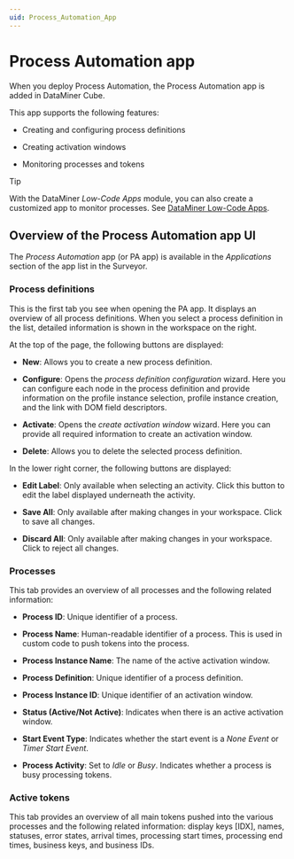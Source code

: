 ```yaml
---
uid: Process_Automation_App
---
```


# Process Automation app

When you deploy Process Automation, the Process Automation app is added in DataMiner Cube.

This app supports the following features:

- Creating and configuring process definitions

- Creating activation windows

- Monitoring processes and tokens

> [!TIP]
> With the DataMiner *Low-Code Apps* module, you can also create a customized app to monitor processes. See [DataMiner Low-Code Apps](xref:Application_framework).

## Overview of the Process Automation app UI

The *Process Automation* app (or PA app) is available in the *Applications* section of the app list in the Surveyor.

### Process definitions

This is the first tab you see when opening the PA app. It displays an overview of all process definitions. When you select a process definition in the list, detailed information is shown in the workspace on the right.

At the top of the page, the following buttons are displayed:

- **New**: Allows you to create a new process definition.

- **Configure**: Opens the *process definition configuration* wizard. Here you can configure each node in the process definition and provide information on the profile instance selection, profile instance creation, and the link with DOM field descriptors.

- **Activate**: Opens the *create activation window* wizard. Here you can provide all required information to create an activation window.

- **Delete**: Allows you to delete the selected process definition.

In the lower right corner, the following buttons are displayed:

- **Edit Label**: Only available when selecting an activity. Click this button to edit the label displayed underneath the activity.

- **Save All**: Only available after making changes in your workspace. Click to save all changes.

- **Discard All**: Only available after making changes in your workspace. Click to reject all changes.

### Processes

This tab provides an overview of all processes and the following related information:

- **Process ID**: Unique identifier of a process.

- **Process Name**: Human-readable identifier of a process. This is used in custom code to push tokens into the process.

- **Process Instance Name**: The name of the active activation window.

- **Process Definition**: Unique identifier of a process definition.

- **Process Instance ID**: Unique identifier of an activation window.

- **Status (Active/Not Active)**: Indicates when there is an active activation window.

- **Start Event Type**: Indicates whether the start event is a *None Event* or *Timer Start Event*.

- **Process Activity**: Set to *Idle* or *Busy*. Indicates whether a process is busy processing tokens.

### Active tokens

This tab provides an overview of all main tokens pushed into the various processes and the following related information: display keys [IDX], names, statuses, error states, arrival times, processing start times, processing end times, business keys, and business IDs.
